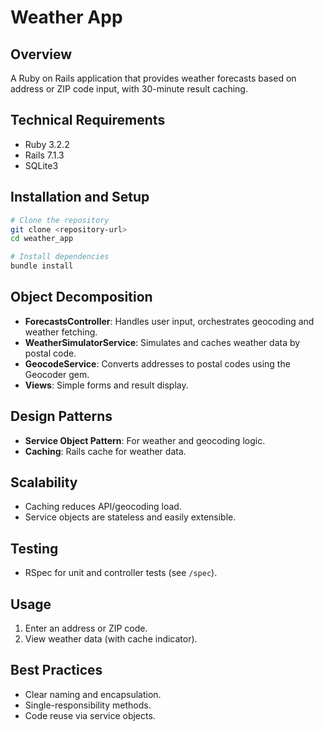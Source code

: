 # Weather App

## Overview
A Ruby on Rails application that provides weather forecasts based on address or ZIP code input, with 30-minute result caching.

## Technical Requirements
- Ruby 3.2.2
- Rails 7.1.3
- SQLite3

## Installation and Setup

```bash
# Clone the repository
git clone <repository-url>
cd weather_app

# Install dependencies
bundle install
```

## Object Decomposition

- **ForecastsController**: Handles user input, orchestrates geocoding and weather fetching.
- **WeatherSimulatorService**: Simulates and caches weather data by postal code.
- **GeocodeService**: Converts addresses to postal codes using the Geocoder gem.
- **Views**: Simple forms and result display.

## Design Patterns

- **Service Object Pattern**: For weather and geocoding logic.
- **Caching**: Rails cache for weather data.

## Scalability

- Caching reduces API/geocoding load.
- Service objects are stateless and easily extensible.

## Testing

- RSpec for unit and controller tests (see `/spec`).

## Usage

1. Enter an address or ZIP code.
2. View weather data (with cache indicator).

## Best Practices

- Clear naming and encapsulation.
- Single-responsibility methods.
- Code reuse via service objects.